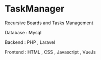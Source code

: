 # TaskManager
Recursive Boards and Tasks Management

Database : Mysql

Backend : PHP , Laravel

Frontend : HTML , CSS , Javascript , VueJs
